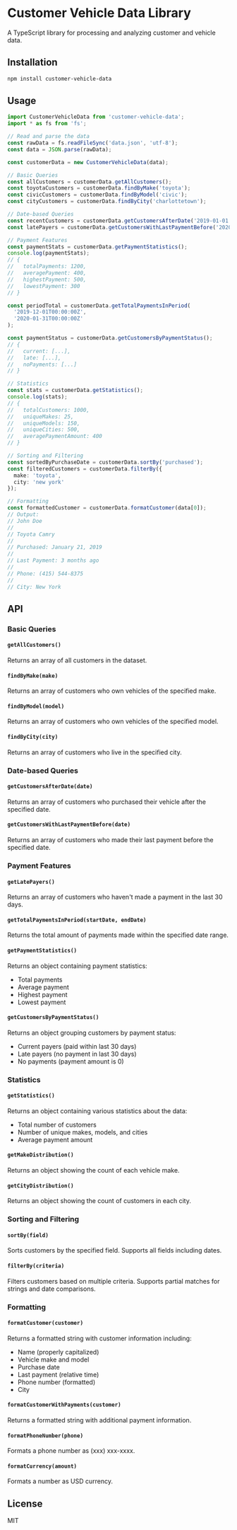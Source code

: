 # Customer Vehicle Data Library

A TypeScript library for processing and analyzing customer and vehicle data.

## Installation

```bash
npm install customer-vehicle-data
```

## Usage

```typescript
import CustomerVehicleData from 'customer-vehicle-data';
import * as fs from 'fs';

// Read and parse the data
const rawData = fs.readFileSync('data.json', 'utf-8');
const data = JSON.parse(rawData);

const customerData = new CustomerVehicleData(data);

// Basic Queries
const allCustomers = customerData.getAllCustomers();
const toyotaCustomers = customerData.findByMake('toyota');
const civicCustomers = customerData.findByModel('civic');
const cityCustomers = customerData.findByCity('charlottetown');

// Date-based Queries
const recentCustomers = customerData.getCustomersAfterDate('2019-01-01');
const latePayers = customerData.getCustomersWithLastPaymentBefore('2020-12-31');

// Payment Features
const paymentStats = customerData.getPaymentStatistics();
console.log(paymentStats);
// {
//   totalPayments: 1200,
//   averagePayment: 400,
//   highestPayment: 500,
//   lowestPayment: 300
// }

const periodTotal = customerData.getTotalPaymentsInPeriod(
  '2019-12-01T00:00:00Z',
  '2020-01-31T00:00:00Z'
);

const paymentStatus = customerData.getCustomersByPaymentStatus();
// {
//   current: [...],
//   late: [...],
//   noPayments: [...]
// }

// Statistics
const stats = customerData.getStatistics();
console.log(stats);
// {
//   totalCustomers: 1000,
//   uniqueMakes: 25,
//   uniqueModels: 150,
//   uniqueCities: 500,
//   averagePaymentAmount: 400
// }

// Sorting and Filtering
const sortedByPurchaseDate = customerData.sortBy('purchased');
const filteredCustomers = customerData.filterBy({
  make: 'toyota',
  city: 'new york'
});

// Formatting
const formattedCustomer = customerData.formatCustomer(data[0]);
// Output:
// John Doe
//
// Toyota Camry
//
// Purchased: January 21, 2019
//
// Last Payment: 3 months ago
//
// Phone: (415) 544-8375
//
// City: New York
```

## API

### Basic Queries

#### `getAllCustomers()`
Returns an array of all customers in the dataset.

#### `findByMake(make)`
Returns an array of customers who own vehicles of the specified make.

#### `findByModel(model)`
Returns an array of customers who own vehicles of the specified model.

#### `findByCity(city)`
Returns an array of customers who live in the specified city.

### Date-based Queries

#### `getCustomersAfterDate(date)`
Returns an array of customers who purchased their vehicle after the specified date.

#### `getCustomersWithLastPaymentBefore(date)`
Returns an array of customers who made their last payment before the specified date.

### Payment Features

#### `getLatePayers()`
Returns an array of customers who haven't made a payment in the last 30 days.

#### `getTotalPaymentsInPeriod(startDate, endDate)`
Returns the total amount of payments made within the specified date range.

#### `getPaymentStatistics()`
Returns an object containing payment statistics:
- Total payments
- Average payment
- Highest payment
- Lowest payment

#### `getCustomersByPaymentStatus()`
Returns an object grouping customers by payment status:
- Current payers (paid within last 30 days)
- Late payers (no payment in last 30 days)
- No payments (payment amount is 0)

### Statistics

#### `getStatistics()`
Returns an object containing various statistics about the data:
- Total number of customers
- Number of unique makes, models, and cities
- Average payment amount

#### `getMakeDistribution()`
Returns an object showing the count of each vehicle make.

#### `getCityDistribution()`
Returns an object showing the count of customers in each city.

### Sorting and Filtering

#### `sortBy(field)`
Sorts customers by the specified field. Supports all fields including dates.

#### `filterBy(criteria)`
Filters customers based on multiple criteria. Supports partial matches for strings and date comparisons.

### Formatting

#### `formatCustomer(customer)`
Returns a formatted string with customer information including:
- Name (properly capitalized)
- Vehicle make and model
- Purchase date
- Last payment (relative time)
- Phone number (formatted)
- City

#### `formatCustomerWithPayments(customer)`
Returns a formatted string with additional payment information.

#### `formatPhoneNumber(phone)`
Formats a phone number as (xxx) xxx-xxxx.

#### `formatCurrency(amount)`
Formats a number as USD currency.

## License

MIT 